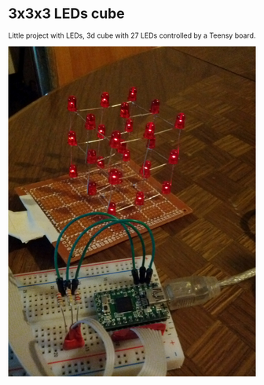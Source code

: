 3x3x3 LEDs cube
===============

Little project with LEDs, 3d cube with 27 LEDs controlled by a Teensy board.

<img src="https://github.com/rorist/3d-led-cube/raw/master/image.jpg" with="200" />


